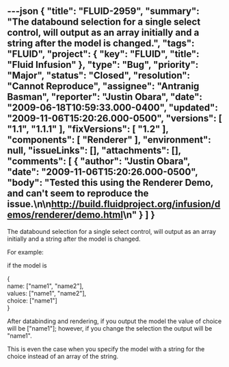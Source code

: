 ---json
{
  "title": "FLUID-2959",
  "summary": "The databound selection for a single select control, will output as an array initially and a string after the model is changed.",
  "tags": "FLUID",
  "project": {
    "key": "FLUID",
    "title": "Fluid Infusion"
  },
  "type": "Bug",
  "priority": "Major",
  "status": "Closed",
  "resolution": "Cannot Reproduce",
  "assignee": "Antranig Basman",
  "reporter": "Justin Obara",
  "date": "2009-06-18T10:59:33.000-0400",
  "updated": "2009-11-06T15:20:26.000-0500",
  "versions": [
    "1.1",
    "1.1.1"
  ],
  "fixVersions": [
    "1.2"
  ],
  "components": [
    "Renderer"
  ],
  "environment": null,
  "issueLinks": [],
  "attachments": [],
  "comments": [
    {
      "author": "Justin Obara",
      "date": "2009-11-06T15:20:26.000-0500",
      "body": "Tested this using the Renderer Demo, and can't seem to reproduce the issue.\n\n<http://build.fluidproject.org/infusion/demos/renderer/demo.html>\n"
    }
  ]
}
---
The databound selection for a single select control, will output as an array initially and a string after the model is changed.

For example:

if the model is &#x20;

{\
name: \["name1", "name2"],\
values: \["name1", "name2"],\
choice: \["name1"]\
}

After databinding and rendering, if you output the model the value of choice will be \["name1"]; however, if you change the selection the output will be "name1".

This is even the case when you specify the model with a string for the choice instead of an array of the string.

        